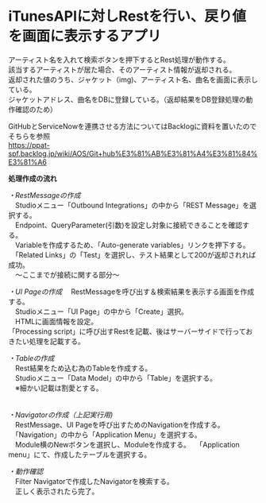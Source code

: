 # iTunesAPIに対しRestを行い、戻り値を画面に表示するアプリ 

アーティスト名を入れて検索ボタンを押下するとRest処理が動作する。  
該当するアーティストが居た場合、そのアーティスト情報が返却される。  
返却された値のうち、ジャケット（img)、アーティスト名、曲名を画面に表示している。  
ジャケットアドレス、曲名をDBに登録している。（返却結果をDB登録処理の動作確認のため）  
 
GitHubとServiceNowを連携させる方法についてはBacklogに資料を置いたのでそちらを参照  
https://ppat-spf.backlog.jp/wiki/AOS/Git+hub%E3%81%AB%E3%81%A4%E3%81%84%E3%81%A6  


**処理作成の流れ**  

*・RestMessageの作成*  
　Studioメニュー「Outbound Integrations」の中から「REST Message」を選択する。  
　Endpoint、QueryParameter(引数)を設定し対象に接続できることを確認する。  
　Variableを作成するため、「Auto-generate variables」リンクを押下する。  
　「Related Links」の「Test」を選択し、テスト結果として200が返却されれば成功。  
　～ここまでが接続に関する部分～  
 
 
*・UI Pageの作成* 
　RestMessageを呼び出す＆検索結果を表示する画面を作成する。  
　Studioメニュー「UI Page」の中から「Create」選択。  
　HTMLに画面情報を設定。  
  「Processing script」に呼び出すRestを記載、後はサーバーサイドで行っておきたい処理を記載する。   
  
  
*・Tableの作成*  
　Rest結果をため込む為のTableを作成する。    
　Studioメニュー「Data Model」の中から「Table」を選択する。  
　※細かい記載は割愛とする。  
　
 
*・Navigatorの作成（上記実行用)*  
　RestMessage、UI Pageを呼び出すためのNavigationを作成する。  
　「Navigation」の中から「Application Menu」を選択する。  
　Module横のNewボタンを選択し、Moduleを作成する。 
　「Application menu」にて、作成したテーブルを選択する。 
 
 
*・動作確認*  
　Filter Navigatorで作成したNavigatorを検索する。  
　正しく表示されたら完了。  
